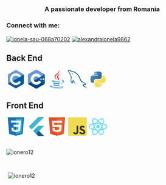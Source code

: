 <h3 align="center">A passionate developer from Romania</h3>

<h3 align="left">Connect with me:</h3>
<p align="left">
<a href="https://linkedin.com/in/ionela-sau-068a70202" target="blank"><img align="center" src="https://raw.githubusercontent.com/rahuldkjain/github-profile-readme-generator/master/src/images/icons/Social/linked-in-alt.svg" alt="ionela-sau-068a70202" height="30" width="40" /></a>
<a href="https://instagram.com/alexandraionela9862" target="blank"><img align="center" src="https://raw.githubusercontent.com/rahuldkjain/github-profile-readme-generator/master/src/images/icons/Social/instagram.svg" alt="alexandraionela9862" height="30" width="40" /></a>
</p>

<div>
<h2 font-weight="bold">Back End</h2>
  <div align="left">
  <code><img alt="C" height="50" width="50" src="https://github.com/devicons/devicon/blob/master/icons/c/c-original.svg"></code>
  <code><img alt="C++" height="50" width="50" src="https://github.com/devicons/devicon/blob/master/icons/cplusplus/cplusplus-original.svg"></code>
  <code><img alt="Java" height="50" width="50" src="https://github.com/devicons/devicon/blob/master/icons/java/java-original.svg"/></code>
  <code><img alt="MySql" height="50" width="50" src="https://github.com/devicons/devicon/blob/master/icons/mysql/mysql-original.svg"></code>
  <code><img alt="Python" height="50" width="50" src="https://github.com/devicons/devicon/blob/master/icons/python/python-original.svg"></code>
  </div>
  
<h2 font-weight="bold">Front End</h2>
<div>
  <div align="left">
  <code><img alt="CSS5" height="50" width="50" src="https://github.com/devicons/devicon/blob/master/icons/css3/css3-original.svg"></code>
  <code><img alt="Flutter" height="50" width="50" src="https://github.com/devicons/devicon/blob/master/icons/flutter/flutter-original.svg"/></code>
  <code><img alt="HTML" height="50" width="50" src="https://github.com/devicons/devicon/blob/master/icons/html5/html5-original.svg"></code>
  <code><img alt="JavaScript" height="50" width="50" src="https://github.com/devicons/devicon/blob/master/icons/javascript/javascript-original.svg"></code>
  <code><img alt="React" height="50" width="50" src="https://github.com/devicons/devicon/blob/master/icons/react/react-original.svg"></code>
  </div>
</div><br>

<p><img src="https://github-readme-stats.vercel.app/api/top-langs/?username=ionero12&theme=prussian" alt="ionero12" /></p><br>
<p>&nbsp;<img src="https://github-readme-stats.vercel.app/api?username=ionero12&show_icons=true&locale=en&theme=prussian&include_all_commits=true" alt="ionero12" /></p>
